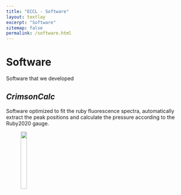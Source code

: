 ```yaml
---
title: "ECCL - Software"
layout: textlay
excerpt: "Software"
sitemap: false
permalink: /software.html
---
```


# Software

Software that we developed

## <i>CrimsonCalc</i>
Software optimized to fit the ruby fluorescence spectra, automatically extract the peak positions and calculate the pressure according to the Ruby2020 gauge.

<figure>
<img src="{{ site.url }}{{ site.baseurl }}/images/Crimson_Calc.png" width="20%" >
</figure>
